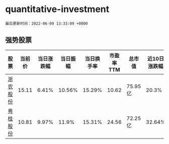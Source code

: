 # quantitative-investment

`最后更新时间：2022-06-09 13:33:09 +0800`

## 强势股票

|股票|当前价|当日涨跌幅|当日振幅|当日换手率|市盈率TTM|总市值|近10日涨跌幅|
|----|----|----|----|----|----|----|----|
|[浙农股份](https://xueqiu.com/S/SZ002758)|15.11|6.41%|10.56%|15.29%|10.62|75.95亿|20.3%|
|[粤桂股份](https://xueqiu.com/S/SZ000833)|10.81|9.97%|11.9%|15.31%|24.56|72.25亿|32.64%|
